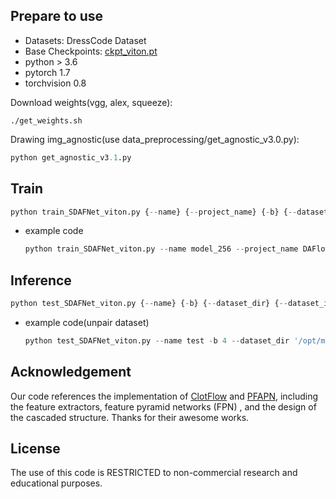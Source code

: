 ## Prepare to use

- Datasets: DressCode Dataset
- Base Checkpoints: [ckpt_viton.pt](https://ofa-beijing.oss-cn-beijing.aliyuncs.com/checkpoints/ckpt_viton.pt)
- python > 3.6
- pytorch 1.7
- torchvision 0.8

Download weights(vgg, alex, squeeze):
```shell
./get_weights.sh
```

Drawing img_agnostic(use data_preprocessing/get_agnostic_v3.0.py):
```python
python get_agnostic_v3.1.py
```

## Train
```python
python train_SDAFNet_viton.py {--name} {--project_name} {-b} {--dataset_dir} {--dataset_imgpath}
```

- example code
  ```python
  python train_SDAFNet_viton.py --name model_256 --project_name DAFlow_train -b 4 --dataset_dir '/opt/ml/final/data/dress_code' --dataset_imgpath 'dresses' 'upper_body' 'lower_body'
  ```

## Inference
```python
python test_SDAFNet_viton.py {--name} {-b} {--dataset_dir} {--dataset_imgpath} {--dataset_list} {-c}
```

- example code(unpair dataset)
  ```python
  python test_SDAFNet_viton.py --name test -b 4 --dataset_dir '/opt/ml/final/data/dress_code' --dataset_imgpath 'dresses' 'upper_body' 'lower_body' --dataset_list 'test_pairs_unpaired.txt' -c 'result/model_256/checkpoints/model.pt'
  ```

## Acknowledgement

Our code references the implementation of [ClotFlow](https://openaccess.thecvf.com/content_ICCV_2019/papers/Han_ClothFlow_A_Flow-Based_Model_for_Clothed_Person_Generation_ICCV_2019_paper.pdf) and [PFAPN](https://github.com/geyuying/PF-AFN), including the feature extractors, feature pyramid networks (FPN) , and the design of the cascaded structure. Thanks for their awesome works.


## License

The use of this code is RESTRICTED to non-commercial research and educational purposes.
